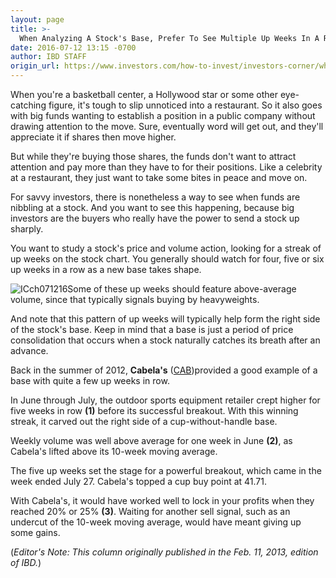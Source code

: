 ```yaml
---
layout: page
title: >-
  When Analyzing A Stock's Base, Prefer To See Multiple Up Weeks In A Row
date: 2016-07-12 13:15 -0700
author: IBD STAFF
origin_url: https://www.investors.com/how-to-invest/investors-corner/when-analyzing-a-stocks-base-prefer-to-see-multiple-up-weeks-in-a-row
---
```





When you're a basketball center, a Hollywood star or some other eye-catching figure, it's tough to slip unnoticed into a restaurant. So it also goes with big funds wanting to establish a position in a public company without drawing attention to the move. Sure, eventually word will get out, and they'll appreciate it if shares then move higher.


But while they're buying those shares, the funds don't want to attract attention and pay more than they have to for their positions. Like a celebrity at a restaurant, they just want to take some bites in peace and move on.


For savvy investors, there is nonetheless a way to see when funds are nibbling at a stock. And you want to see this happening, because big investors are the buyers who really have the power to send a stock up sharply.


You want to study a stock's price and volume action, looking for a streak of up weeks on the stock chart. You generally should watch for four, five or six up weeks in a row as a new base takes shape.


![ICch071216](https://www.investors.com/wp-content/uploads/2016/07/ICch071216-1024x577.jpg)Some of these up weeks should feature above-average volume, since that typically signals buying by heavyweights.


And note that this pattern of up weeks will typically help form the right side of the stock's base. Keep in mind that a base is just a period of price consolidation that occurs when a stock naturally catches its breath after an advance.


Back in the summer of 2012, **Cabela's** ([CAB](https://research.investors.com/quote.aspx?symbol=CAB))provided a good example of a base with quite a few up weeks in row.


In June through July, the outdoor sports equipment retailer crept higher for five weeks in row **(1)** before its successful breakout. With this winning streak, it carved out the right side of a cup-without-handle base.


Weekly volume was well above average for one week in June **(2)**, as Cabela's lifted above its 10-week moving average.


The five up weeks set the stage for a powerful breakout, which came in the week ended July 27. Cabela's topped a cup buy point at 41.71.


With Cabela's, it would have worked well to lock in your profits when they reached 20% or 25% **(3)**. Waiting for another sell signal, such as an undercut of the 10-week moving average, would have meant giving up some gains.


(*Editor's Note: This column originally published in the Feb. 11, 2013, edition of IBD.*)





